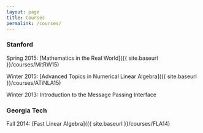 ```yaml
---
layout: page
title: Courses
permalink: /courses/
---
```


### Stanford

Spring 2015: [Mathematics in the Real World]({{ site.baseurl }}/courses/MitRW15)

Winter 2015: [Advanced Topics in Numerical Linear Algebra]({{ site.baseurl }}/courses/ATiNLA15)

Winter 2013: Introduction to the Message Passing Interface

### Georgia Tech
Fall 2014: [Fast Linear Algebra]({{ site.baseurl }}/courses/FLA14)
